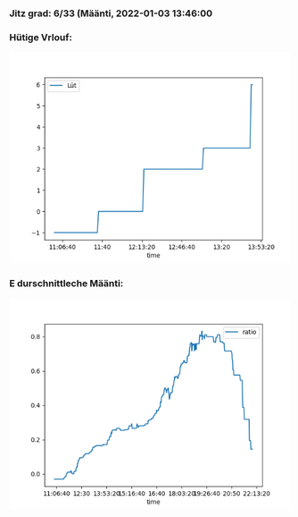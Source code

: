 ### Jitz grad: 6/33 (Määnti, 2022-01-03 13:46:00

### Hütige Vrlouf:
![Graph](Today.png)

### E durschnittleche Määnti:
![Graph](Määnti.png)